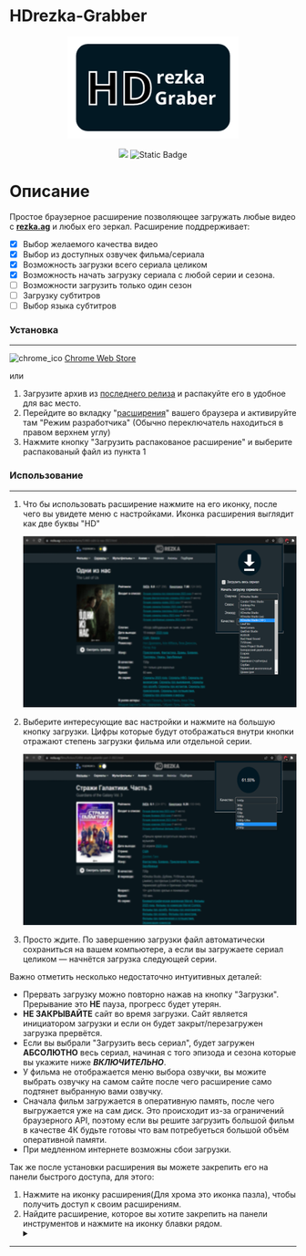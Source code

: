 # HDrezka-Grabber


<p align="center">
    <img src="assets\HD_logo.png" width="300px" alt="BHEH">
</p>
<p align="center">
    <img src="https://img.shields.io/github/v/release/kristal374/HDrezka-Grabber">
    <img alt="Static Badge" src="https://shields-io.translate.goog/badge/CC_BY--NC--SA_4.0-red?label=license">
</p>

# Описание

Простое браузерное расширение позволяющее загружать любые видео с **[rezka.ag](https://rezka.ag)** и любых его зеркал. Расширение поддрерживает:

- [x] Выбор желаемого качества видео
- [x] Выбор из доступных озвучек фильма/сериала
- [x] Возможность загрузки всего сериала целиком
- [x] Возможность начать загрузку сериала с любой серии и сезона.
- [ ] Возможности загрузить только один сезон
- [ ] Загрузку субтитров
- [ ] Выбор языка субтитров
### Установка
---

![chrome_ico](https://raw.githubusercontent.com/alrra/browser-logos/master/src/chrome/chrome_16x16.png) [Chrome Web Store](https://chrome.google.com/webstore/detail/hdrezka-grabber/aamnmboocelpaiagegjicbefiinkcoal?hl=ru)

или
1. Загрузите архив из [последнего релиза](https://github.com/kristal374/HDrezka-Grabber/releases/latest) и распакуйте его в удобное для вас место.
2. Перейдите во вкладку "[расширения](chrome://extensions/)" вашего браузера и активируйте там "Режим разработчика" (Обычно переключатель находиться в правом верхнем углу)
3. Нажмите кнопку "Загрузить распакованое расширение" и выберите распакованый файл из пункта 1
   
### Использование
---

1. Что бы использовать расширение нажмите на его иконку, после чего вы увидете меню с настройками. Иконка расширения выглядит как две буквы "HD"
   
    <img src="assets\demo-3-ru.png">
3. Выберите интересующие вас настройки и нажмите на большую кнопку загрузки. Цифры которые будут отображаться внутри кнопки отражают степень загрузки фильма или отдельной серии.
   
    <img src="assets\demo-2-ru.png">
5. Просто ждите. По завершению загрузки файл автоматически сохраниться на вашем компьютере, а если вы загружаете сериал целиком — начнётся загрузка следующей серии.

Важно отметить несколько недостаточно интуитивных деталей:

* Прервать загрузку можно повторно нажав на кнопку "Загрузки". Прерывание это **НЕ** пауза, прогресс будет утерян.
* **НЕ ЗАКРЫВАЙТЕ** сайт во время загрузки. Сайт является инициатором загрузки и если он будет закрыт/перезагружен загрузка прервётся.
* Если вы выбрали "Загрузить весь сериал", будет загружен **АБСОЛЮТНО** весь сериал, начиная с того эпизода и сезона которые вы укажите ниже ***ВКЛЮЧИТЕЛЬНО***.
* У фильма не отображается меню выбора озвучки, вы можите выбрать озвучку на самом сайте после чего расширение само подтянет выбранную вами озвучку. 
* Сначала фильм загружается в оперативную память, после чего выгружается уже на сам диск. Это происходит из-за ограничений браузерного API, поэтому если вы решите загрузить большой фильм в качестве 4К будьте готовы что вам потребуеться большой объём оперативной памяти.
* При медленном интернете возможны сбои загрузки.



Так же после установки расширения вы можете закрепить его на панели быстрого доступа, для этого: 
1. Нажмите на иконку расширения(Для хрома это иконка пазла), чтобы получить доступ к своим расширениям.
2. Найдите расширение, которое вы хотите закрепить на панели инструментов и нажмите на иконку блавки рядом. 
    <details><summary></summary>
        <p align="center">
            <img src="assets\pin_extension.png">
        </p>
    </details>

---
